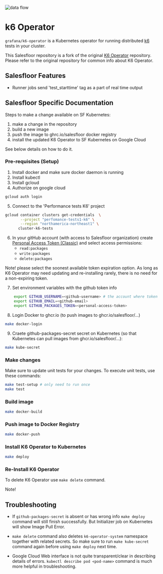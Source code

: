  ![data flow](assets/data-flow.png)

# k6 Operator

`grafana/k6-operator` is a Kubernetes operator for running distributed [k6](https://github.com/grafana/k6) tests in your cluster.

This Salesfloor repository is a fork of the original [K6 Operator](https://github.com/grafana/k6-operator) repository. Please refer to the original repository for common info about K6 Operator.

## Salesfloor Features

- Runner jobs send 'test_starttime' tag as a part of real time output

## Salesfloor Specific Documentation

Steps to make a change available on SF Kubernetes:

1. make a change in the repository
2. build a new image
3. push the image to ghrc.io/salesfloor docker registry
4. install the updated K6 Operator to SF Kubernetes on Google Cloud

See below details on how to do it.

### Pre-requisites (Setup)

1. Install docker and make sure docker daemon is running
2. Install kubectl
3. Install gcloud
4. Authorize on google cloud

```bash
gcloud auth login
```

5. Connect to the 'Performance tests K6' project

```bash
gcloud container clusters get-credentials  \
       --project "perfomance-tests1-k6" \
       --region "northamerica-northeast1" \
      cluster-k6-tests
```

6. In your gitHub account (with access to Salesfloor organization) create [Personal Access Token (Classic)](https://docs.github.com/en/authentication/keeping-your-account-and-data-secure/managing-your-personal-access-tokens#creating-a-personal-access-token-classic) and select access permissions:
    - `read:packages`
    - `write:packages`
    - `delete:packages`

Note! please select the soonest available token expiration option. As long as K6 Operator may need updating and re-installing rarely, there is no need for a non-expiring token.

7. Set environment variables with the github token info

``` bash
    export GITHUB_USERNAME=<github-username> # the account where token is created
    export GITHUB_EMAIL=<github-email>
    export GITHUB_PACKAGES_TOKEN=<personal-access-token>
```

8. Login Docker to ghcr.io (to push images to ghcr.io/salesfloor/...)

```bash
make docker-login
```

9. Craete github-packages-secret secret on Kubernetes (so that Kubernetes can pull images from ghcr.io/salesfloor/...):

```bash
make kube-secret
```

### Make changes

Make sure to update unit tests for your changes. To execute unit tests, use these commands:

```bash
make test-setup # only need to run once
make test
```

### Build image

```bash
make docker-build
```

### Push image to Docker Registry

```bash
make docker-push
```

### Install K6 Operator to Kubernetes

```bash
make deploy
```

### Re-Install K6 Operator

To delete K6 Operator use `make delete` command.

Note! 

## Troubleshooting

- If `github-packages-secret` is absent or has wrong info `make deploy` command will still finish successfully. But Initializer job on Kubernetes will show Image Pull Error.

- `make delete` command also deletes `k6-operator-system` namespace together with related secrets. So make sure to run `make kube-secret` command again before using `make deploy` next time.

- Google Cloud Web interface is not quite transparent/clear in describing details of errors. `kubectl describe pod <pod-name>` command is much more helpful in troubleshooting.